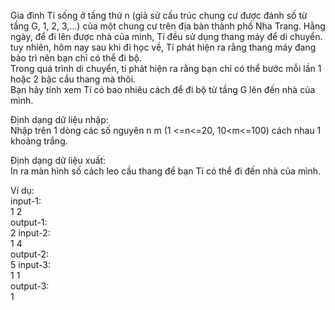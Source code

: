 Gia đình Tí sống ở tầng thứ n (giả sử cấu trúc chung cư được đánh số từ tầng G, 1, 2, 3,...) của một chung cư trên địa bàn thành phố Nha Trang. 
Hằng ngày, để đi lên được nhà của mình, Tí đều sử dụng thang máy để di chuyển. tuy nhiên, hôm nay sau khi đi học về, Tí phát hiện ra rằng thang máy đang bảo trì nên bạn chỉ có thể đi bộ.  
Trong quá trình di chuyển, tí phát hiện ra rằng bạn chỉ có thể bước mỗi lần 1 hoặc 2 bậc cầu thang mà thôi.  
Bạn hãy tính xem Tí có bao nhiêu cách để đi bộ từ tầng G lên đến nhà của mình.  

Định dạng dữ liệu nhập:  
Nhập trên 1 dòng các số nguyên n m (1 <=n<=20, 10<m<=100) cách nhau 1 khoảng trắng.  

Định dạng dữ liệu xuất:  
In ra màn hình số cách leo cầu thang để bạn Tí có thể đi đến nhà của mình.  

Ví dụ:  
input-1:  
1 2  
output-1:  
2
input-2:  
1 4  
output-2:  
5
input-3:  
1 1  
output-3:  
1
